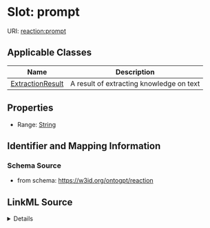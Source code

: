 # Slot: prompt

URI: [reaction:prompt](http://w3id.org/ontogpt/reaction/prompt)



<!-- no inheritance hierarchy -->




## Applicable Classes

| Name | Description |
| --- | --- |
[ExtractionResult](ExtractionResult.md) | A result of extracting knowledge on text






## Properties

* Range: [String](String.md)







## Identifier and Mapping Information







### Schema Source


* from schema: https://w3id.org/ontogpt/reaction




## LinkML Source

<details>
```yaml
name: prompt
from_schema: https://w3id.org/ontogpt/reaction
rank: 1000
alias: prompt
owner: ExtractionResult
domain_of:
- ExtractionResult
range: string

```
</details>
